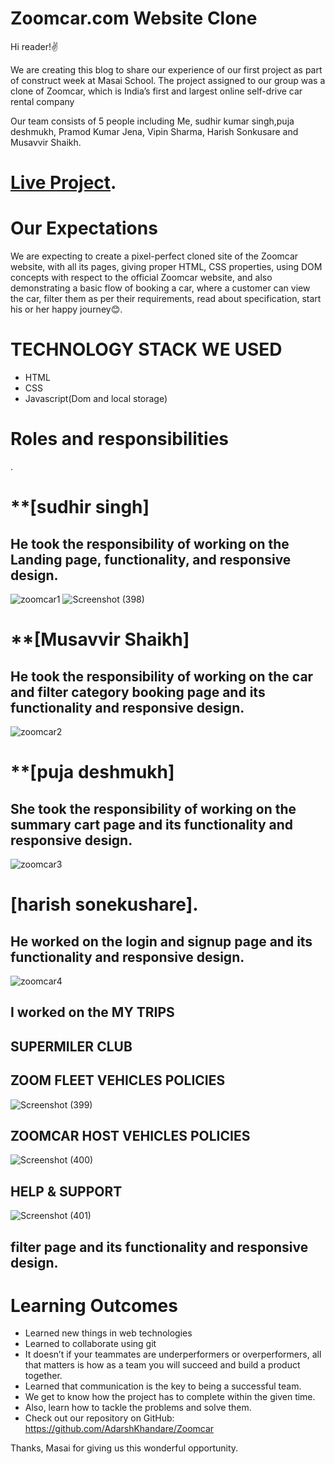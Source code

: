 # **Zoomcar.com Website Clone**
Hi reader!✌️

We are creating this blog to share our experience of our first project as part of construct week at Masai School. The project assigned to our group was a clone of Zoomcar, which is India’s first and largest online self-drive car rental company


Our team consists of 5 people including Me, sudhir kumar singh,puja deshmukh, Pramod Kumar Jena, Vipin Sharma, Harish Sonkusare and Musavvir Shaikh.


# [Live Project](https://myntra-clone-unitfour.herokuapp.com/).

# **Our Expectations**
We are expecting to create a pixel-perfect cloned site of the Zoomcar website, with all its pages, giving proper HTML, CSS properties, using DOM concepts with respect to the official Zoomcar website, and also demonstrating a basic flow of booking a car, where a customer can view the car, filter them as per their requirements, read about specification, start his or her happy journey😊.

# **TECHNOLOGY STACK WE USED**
- HTML
- CSS
- Javascript(Dom and local storage)


# **Roles and responsibilities**
.

# **[sudhir singh]

## He took the responsibility of working on the Landing page, functionality, and responsive design.

![zoomcar1](https://user-images.githubusercontent.com/99638448/171449944-cf4af345-c46a-40c1-ad87-ff168c06d6b0.png)
![Screenshot (398)](https://user-images.githubusercontent.com/99638448/171450056-83cfec42-4d8a-48f2-9ca0-ca0b202d9b4e.png)


# **[Musavvir Shaikh]

## He took the responsibility of working on the car and filter category booking page and its functionality and responsive design.
![zoomcar2](https://user-images.githubusercontent.com/99638448/171450495-318ac4f4-d18b-4be0-aec7-9c39ff394e4a.png)


# **[puja deshmukh]

## She took the responsibility of working on the summary cart page and its functionality and responsive design.

![zoomcar3](https://user-images.githubusercontent.com/99638448/171450473-95b9890e-0c13-4c3a-a974-c7566b5d4c21.jpeg)

# **[harish sonekushare].**

## He worked on the login and signup page and its functionality and responsive design.

![zoomcar4](https://user-images.githubusercontent.com/99638448/171450402-09afa7b3-8124-4179-b5e3-d4d9936095fc.png)




## I worked on the MY TRIPS

## SUPERMILER CLUB
## ZOOM FLEET VEHICLES POLICIES

![Screenshot (399)](https://user-images.githubusercontent.com/99638448/171450205-1ca42e18-14d3-49c0-8c06-c123c7b7532b.png)


## ZOOMCAR HOST VEHICLES POLICIES

![Screenshot (400)](https://user-images.githubusercontent.com/99638448/171450218-182882ad-7acb-4c31-b78f-a2d2eede0c63.png)

## HELP & SUPPORT

![Screenshot (401)](https://user-images.githubusercontent.com/99638448/171450232-83e9d145-3428-4143-af5c-af2ef90a8476.png)


## filter page and its functionality and responsive design.


# **Learning Outcomes**
- Learned new things in web technologies
- Learned to collaborate using git
- It doesn’t if your teammates are underperformers or overperformers, all that matters is how as a team you will succeed and build a product together.
- Learned that communication is the key to being a successful team.
- We get to know how the project has to complete within the given time.
- Also, learn how to tackle the problems and solve them.
- Check out our repository on GitHub: https://github.com/AdarshKhandare/Zoomcar

Thanks, Masai for giving us this wonderful opportunity.

